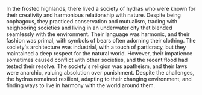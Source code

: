 In the frosted highlands, there lived a society of hydras who were known for their creativity and harmonious relationship with nature. Despite being oophagous, they practiced conservation and mutualism, trading with neighboring societies and living in an underwater city that blended seamlessly with the environment. Their language was harmonic, and their fashion was primal, with symbols of bears often adorning their clothing. The society's architecture was industrial, with a touch of particracy, but they maintained a deep respect for the natural world. However, their impatience sometimes caused conflict with other societies, and the recent flood had tested their resolve. The society's religion was apatheism, and their laws were anarchic, valuing absolution over punishment. Despite the challenges, the hydras remained resilient, adapting to their changing environment, and finding ways to live in harmony with the world around them.